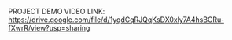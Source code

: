 
PROJECT DEMO VIDEO LINK:
https://drive.google.com/file/d/1yqdCqRJQqKsDX0xly7A4hsBCRu-fXwrR/view?usp=sharing
